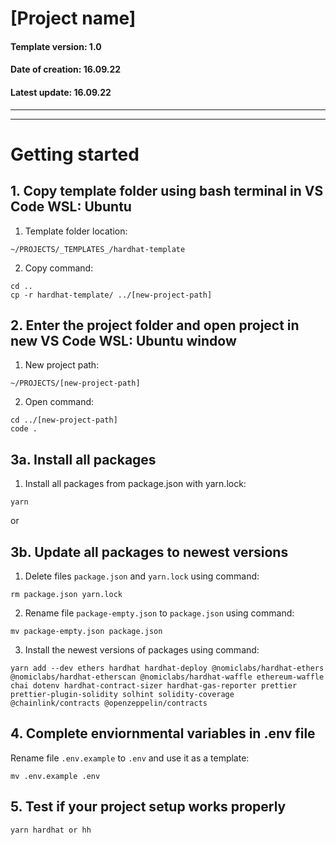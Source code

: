 # [Project name]

#### Template version: 1.0
#### Date of creation: 16.09.22
#### Latest update: 16.09.22

-----------------------------------------------------------------------------------
-----------------------------------------------------------------------------------

# Getting started

## 1. Copy template folder using bash terminal in VS Code WSL: Ubuntu

1) Template folder location:
```
~/PROJECTS/_TEMPLATES_/hardhat-template
```
2) Copy command:
```
cd ..
cp -r hardhat-template/ ../[new-project-path]
```

## 2. Enter the project folder and open project in new VS Code WSL: Ubuntu window

1) New project path:
```
~/PROJECTS/[new-project-path]
```
2) Open command:
```
cd ../[new-project-path]
code .
```

## 3a. Install all packages
1) Install all packages from package.json with yarn.lock:
```
yarn
```

or

## 3b. Update all packages to newest versions

1) Delete files `package.json` and `yarn.lock` using command:
```
rm package.json yarn.lock
```
   
2) Rename file `package-empty.json` to `package.json` using command:
```
mv package-empty.json package.json
```

3) Install the newest versions of packages using command:
```
yarn add --dev ethers hardhat hardhat-deploy @nomiclabs/hardhat-ethers @nomiclabs/hardhat-etherscan @nomiclabs/hardhat-waffle ethereum-waffle chai dotenv hardhat-contract-sizer hardhat-gas-reporter prettier prettier-plugin-solidity solhint solidity-coverage @chainlink/contracts @openzeppelin/contracts
```

## 4. Complete enviornmental variables in .env file

Rename file `.env.example` to `.env` and use it as a template:
```
mv .env.example .env
```

## 5. Test if your project setup works properly
```
yarn hardhat or hh
```